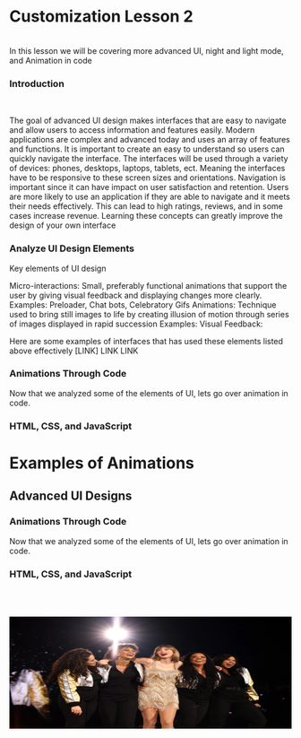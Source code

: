 <html>
    <head>
    <link rel="stylesheet" href="page2.css">
    </head>
    <body>
    <div>
        <!--Description of what customization 2 might be like and the topics that will be covered-->
        <h1>Customization Lesson 2</h1>
        <br>
        <d>In this lesson we will be covering more advanced UI, night and light mode, and Animation in code</d>
    </div>
    <div>
        <h3>Introduction</h3>
        <br>
        <p>The goal of advanced UI design makes interfaces that are easy to navigate and allow users to access information and features easily. 
        Modern applications are complex and advanced today and uses an array of features and functions. It is important to create an easy to understand so users can quickly navigate the interface.
        The interfaces will be used through a variety of devices: phones, desktops, laptops, tablets, ect. Meaning the interfaces have to be responsive to these screen sizes and orientations.
        Navigation is important since it can have impact on user satisfaction and retention. Users are more likely to use an application if they are able to navigate and it meets their needs effectively. This can lead to high ratings, reviews, and in some cases increase revenue.
        Learning these concepts can greatly improve the design of your own interface</p>
    </div>
    <div>
        <h3>Analyze UI Design Elements</h3>
        <p>Key elements of UI design</p>
        <p>Micro-interactions: Small, preferably functional animations that support the user by giving visual feedback and displaying changes more clearly.
        Examples: Preloader, Chat bots, Celebratory Gifs
        Animations: Technique used to bring still images to life by creating illusion of motion through series of images displayed in rapid succession
        Examples:
        Visual Feedback:</p>
        <p>Here are some examples of interfaces that has used these elements listed above effectively [LINK] LINK LINK</p>
    </div>
    <div>
        <h3>Animations Through Code</h3>
        <p>Now that we analyzed some of the elements of UI, lets go over animation in code.</p>
    </div>
    <div>
        <h3>HTML, CSS, and JavaScript</h3>
    </div>
    <h1>Examples of Animations</h1>
    <div class="box"></div>

</body>


<!--Title of the whole lesson-->
<section class="">
<h2>Advanced UI Designs</h2>
</section>

<!--Introduction to the lesson part 1-->





<!--Introduction to the second part of the lesson-->
<section class="">
<h3>Animations Through Code</h3>
<p>Now that we analyzed some of the elements of UI, lets go over animation in code.</p>
<!--Animations can be created through code and students will be learning how to code basic animation-->
</section>

<section class="">
<h3>HTML, CSS, and JavaScript</h3>
<p>    </p>



<div class="container">
  <img src="images/taylorswiftimage.png" alt="Taylor Swift" class="image">
</div>

<head>
  <style>
.container {
  display: flex;
  justify-content: center;
  align-items: center;
  height: 300px;
}
.image {
  width: 600px;
  height: 200px;
  transition: transform 1s ease;
}
.image:hover {
  transform: rotate(360deg);
}
  </style>
</head>
